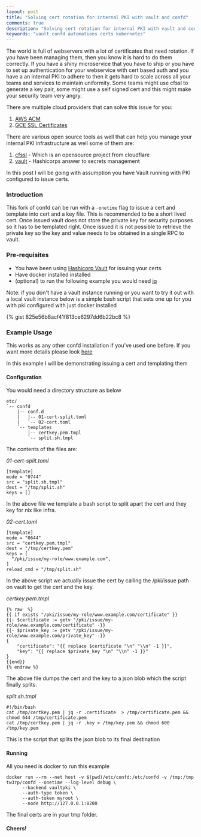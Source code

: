```yaml
---
layout: post
title: "Solving cert rotation for internal PKI with vault and confd"
comments: true
description: "Solving cert rotation for internal PKI with vault and confd"
keywords: "vault confd automations certs kubernetes"
---
```


The world is full of webservers with a lot of certificates that need rotation. If you have been managing them,
then you know it is hard to do them correctly. If you have a shiny microservice that you have to ship or you have 
to set up authentication for your webservice with cert based auth and you have a an internal PKI to adhere to then 
it gets hard to scale across all your teams and services to maintain uniformity. Some teams might use cfssl to generate 
a key pair, some might use a self signed cert and this might make your security team very angry.

  There are multiple cloud providers that can solve this issue for you:
1. [AWS ACM](https://docs.aws.amazon.com/acm/latest/userguide/acm-overview.html)
1. [GCE SSL Certificates](https://cloud.google.com/load-balancing/docs/ssl-certificates)

There are various open source tools as well that can help you manage your internal PKI infrastructure as well
some of them are:
1. [cfssl](https://github.com/cloudflare/cfssl) - Which is an opensource project from cloudflare
2. [vault](https://www.vaultproject.io/) - Hashicorps answer to secrets management

In this post I will be going with assumption you have Vault running with PKI configured to issue certs.

### Introduction

This fork of confd can be run with a `-onetime` flag to issue a cert and template into cert and a key file. This is recommended to be a 
short lived cert. Once issued vault does not store the private key for security purposes so it has to be templated right. Once issued it is
not possible to retrieve the private key so the key and value needs to be obtained in a single RPC to vault.

### Pre-requisites

- You have been using [Hashicorp Vault](https://www.vaultproject.io/) for issuing your certs.
- Have docker installed installed
- (optional) to run the following example you would need [jq](https://stedolan.github.io/jq/)

Note: if you don't have a vault instance running or you want to try it out with a local vault instance below is a simple bash script that
sets one up for you with pki configured with just docker installed

{% gist 825e56b8acf41f813ce6297dd6b22bc8 %}

<div class="divider"></div>

### Example Usage

This works as any other confd installation if you've used one before. If you want more details please look [here](http://www.confd.io/)

In this example I will be demonstrating issuing a cert and templating them 

<div class="divider"></div>

#### Configuration

You would need a directory structure as below 

```
etc/
`-- confd
    |-- conf.d
    |   |-- 01-cert-split.toml
    |   `-- 02-cert.toml
    `-- templates
        |-- certkey.pem.tmpl
        `-- split.sh.tmpl
```

The contents of the files are:

*01-cert-split.toml*
```
[template]
mode = "0744"
src = "split.sh.tmpl"
dest = "/tmp/split.sh"
keys = []
```
In the above file we template a bash script to split apart the cert and they key for nix like infra.

*02-cert.toml*
```
[template]
mode = "0644"
src = "certkey.pem.tmpl"
dest = "/tmp/certkey.pem"
keys = [
  "/pki/issue/my-role/www.example.com",
]
reload_cmd = "/tmp/split.sh"
```
In the above script we actually issue the cert by calling the /pki/issue path on vault to get the cert and the key.

*certkey.pem.tmpl*
```
{% raw  %}
{{ if exists "/pki/issue/my-role/www.example.com/certificate" }}
{{- $certificate := getv "/pki/issue/my-role/www.example.com/certificate" -}}
{{- $private_key := getv "/pki/issue/my-role/www.example.com/private_key" -}}
{
    "certificate": "{{ replace $certificate "\n" "\\n" -1 }}",
    "key": "{{ replace $private_key "\n" "\\n" -1 }}"
}
{{end}}
{% endraw %}
```

The above file dumps the cert and the key to a json blob which the script finally splits.

*split.sh.tmpl*
```
#!/bin/bash
cat /tmp/certkey.pem | jq -r .certificate  > /tmp/certificate.pem && chmod 644 /tmp/certificate.pem
cat /tmp/certkey.pem | jq -r .key > /tmp/key.pem && chmod 600 /tmp/key.pem
```

This is the script that splits the json blob to its final destination

<div class="divider"></div>

#### Running

All you need is docker to run this example 

```
docker run --rm --net host -v $(pwd)/etc/confd:/etc/confd -v /tmp:/tmp tw3rp/confd --onetime --log-level debug \
      --backend vaultpki \
      --auth-type token \
      --auth-token myroot \
      --node http://127.0.0.1:8200
```

The final certs are in your tmp folder.


#### Cheers!
